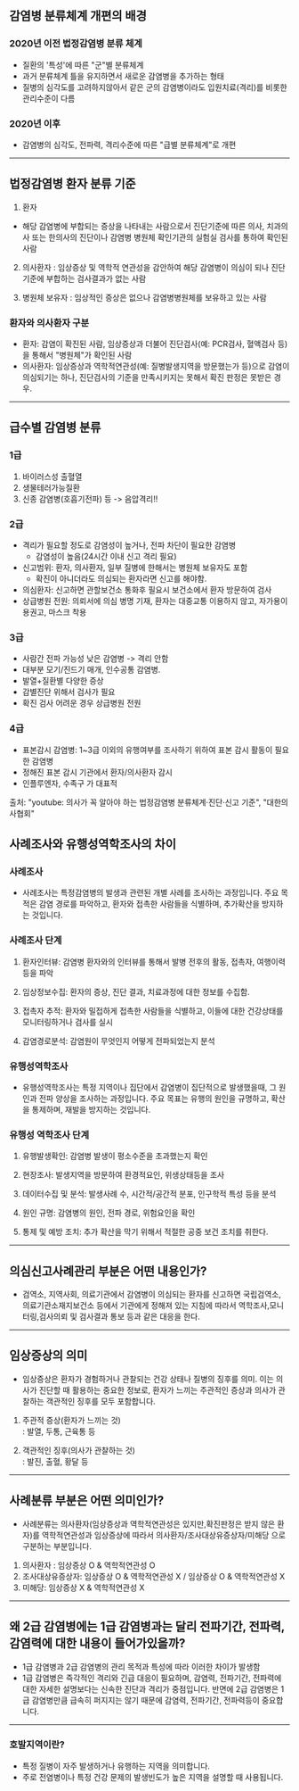 ## 감염병 분류체계 개편의 배경

### 2020년 이전 법정감염병 분류 체계
- 질환의 '특성'에 따른 "군"별 분류체계
- 과거 분류체계 틀을 유지하면서 새로운 감염병을 추가하는 형태
- 질병의 심각도를 고려하지않아서 같은 군의 감염병이라도 입원치료(격리)를 비롯한 관리수준이 다름

### 2020년 이후
- 감염병의 심각도, 전파력, 격리수준에 따른 "급별 분류체계"로 개편

***


## 법정감염병 환자 분류 기준
1. 환자  
- 해당 감염병에 부합되는 증상을 나타내는 사람으로서 진단기준에 따른 의사, 치과의사 또는 한의사의 진단이나 감염병 병원체 확인기관의 실험실 검사를 통하여 확인된 사람

2. 의사환자
: 임상증상 및 역학적 연관성을 감안하여 해당 감염병이 의심이 되나 진단 기준에 부합하는 검사결과가 없는 사람

3. 병원체 보유자
: 임상적인 증상은 없으나 감염병병원체를 보유하고 있는 사람

### 환자와 의사환자 구분
- 환자: 감염이 확진된 사람, 임상증상과 더불어 진단검사(예: PCR검사, 혈액검사 등) 을 통해서 "병원체"가 확인된 사람  
- 의사환자: 임상증상과 역학적연관성(예: 질병발생지역을 방문했는가 등)으로 감염이 의심되기는 하나, 진단검사의 기준을 만족시키지는 못해서 확진 판정은 못받은 경우.

***

## 급수별 감염병 분류
### 1급
1. 바이러스성 출혈열
2. 생물테러가능질환
3. 신종 감염병(호흡기전파) 등
-> 음압격리!!

### 2급
- 격리가 필요할 정도로 감염성이 높거나, 전파 차단이 필요한 감염병
     - 감염성이 높음(24시간 이내 신고 격리 필요)
- 신고범위: 환자, 의사환자, 일부 질병에 한해서는 병원체 보유자도 포함
    - 확진이 아니더라도 의심되는 환자라면 신고를 해야함.
- 의심환자: 신고하면 관할보건소 통화후 필요시 보건소에서 환자 방문하여 검사
- 상급병원 전원: 의뢰서에 의심 병명 기재, 환자는 대중교통 이용하지 않고, 자가용이용권고, 마스크 착용

### 3급
- 사람간 전파 가능성 낮은 감염병 -> 격리 안함
- 대부분 모기/진드기 매개, 인수공통 감염병.
- 발열+질환별 다양한 증상
- 감별진단 위해서 검사가 필요
- 확진 검사 어려운 경우 상급병원 전원

### 4급
- 표본감시 감염병: 1~3급 이외의 유행여부를 조사하기 위하여 표본 감시 활동이 필요한 감염병
- 정해진 표본 감시 기관에서 환자/의사환자 감시
- 인플루엔자, 수족구 가 대표적

출처: "youtube: 의사가 꼭 알아야 하는 법정감염병 분류체계·진단·신고 기준", "대한의사협회"


## 사례조사와 유행성역학조사의 차이

### 사례조사
- 사례조사는 특정감염병의 발생과 관련된 개별 사례를 조사하는 과정입니다. 주요 목적은 감염 경로를 파악하고, 환자와 접촉한 사람들을 식별하며, 추가확산을 방지하는 것입니다.

### 사례조사 단계

1. 환자인터뷰: 감염병 환자와의 인터뷰를 통해서 발병 전후의 활동, 접촉자, 여행이력 등을 파악

2. 임상정보수집: 환자의 증상, 진단 결과, 치료과정에 대한 정보를 수집함.

3. 접촉자 추적: 환자와 밀접하게 접촉한 사람들을 식별하고, 이들에 대한 건강상태를 모니터링하거나 검사를 실시

4. 감염경로분석: 감염원이 무엇인지 어떻게 전파되었는지 분석

### 유행성역학조사
- 유행성역학조사는 특정 지역이나 집단에서 감염병이 집단적으로 발생했을때, 그 원인과 전파 양상을 조사하는 과정입니다. 주요 목표는 유행의 원인을 규명하고, 확산을 통제하며, 재발을 방지하는 것입니다. 

### 유행성 역학조사 단계
1. 유행발생확인: 감염병 발생이 평소수준을 초과했는지 확인

2. 현장조사: 발생지역을 방문하여 환경적요인, 위생상태등을 조사

3. 데이터수집 및 분석: 발생사례 수, 시간적/공간적 분포, 인구학적 특성 등을 분석

4. 원인 규명: 감염병의 원인, 전파 경로, 위험요인을 확인

5. 통제 및 예방 조치: 추가 확산을 막기 위해서 적절한 공중 보건 조치를 취한다.

***

## 의심신고사례관리 부분은 어떤 내용인가?
- 검역소, 지역사회, 의료기관에서 감염병이 의심되는 환자를 신고하면 국립검역소, 의료기관소재지보건소 등에서 기관에게 정해져 있는 지침에 따라서 역학조사,모니터링,검사의뢰 및 검사결과 통보 등과 같은 대응을 한다.
***

## 임상증상의 의미
- 임상증상은 환자가 경험하거나 관찰되는 건강 상태나 질병의 징후를 의미. 이는 의사가 진단할 때 활용하는 중요한 정보로, 환자가 느끼는 주관적인 증상과 의사가 관찰하는 객관적인 징후를 모두 포함합니다.  

1. 주관적 증상(환자가 느끼는 것)  
: 발열, 두통, 근육통 등

2. 객관적인 징후(의사가 관찰하는 것)  
: 발진, 출혈, 황달 등
***

## 사례분류 부분은 어떤 의미인가?
- 사례분류는 의사환자(임상증상과 역학적연관성은 있지만,확진판정은 받지 않은 환자)를 역학적연관성과 임상증상에 따라서 의사환자/조사대상유증상자/미해당 으로 구분하는 부분입니다. 
1. 의사환자 : 임상증상 O & 역학적연관성 O
2. 조사대상유증상자: 임상증상 O & 역학적연관성 X / 임상증상 O & 역학적연관성 X
3. 미해당: 임상증상 X & 역학적연관성 X

***

## 왜 2급 감염병에는 1급 감염병과는 달리 전파기간, 전파력, 감염력에 대한 내용이 들어가있을까?
- 1급 감염병과 2급 감염병의 관리 목적과 특성에 따라 이러한 차이가 발생함
- 1급 감염병은 즉각적인 격리와 긴급 대응이 필요하며, 감염력, 전파기간, 전파력에 대한 자세한 설명보다는 신속한 진단과 격리가 중점입니다. 반면에 2급 감염병은 1급 감염병만큼 급속히 퍼지지는 않기 때문에 감염력, 전파기간, 전파력등이 중요합니다.

***

### 호발지역이란?
- 특정 질병이 자주 발생하거나 유행하는 지역을 의미합니다.
- 주로 전염병이나 특정 건강 문제의 발생빈도가 높은 지역을 설명할 때 사용됩니다.
